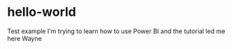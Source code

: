 # hello-world
Test example
I'm trying to learn how to use Power BI and the tutorial led me here
Wayne
